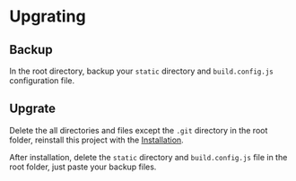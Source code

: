 # Upgrating

## Backup

In the root directory, backup your ``static`` directory and ``build.config.js`` configuration file.

## Upgrate

Delete the all directories and files except the ``.git`` directory in the root folder, reinstall this project with the [Installation](English/Installation.md).

After installation, delete the ``static`` directory and ``build.config.js`` file in the root folder, just paste your backup files.
